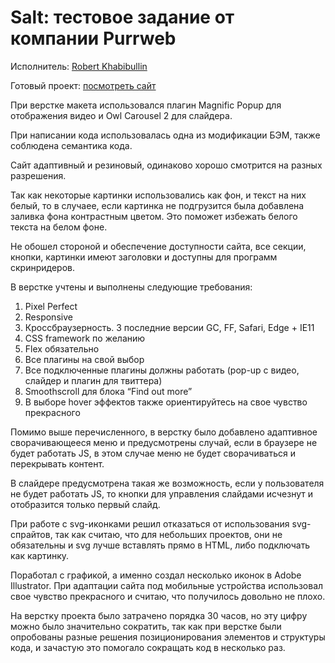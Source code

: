 <h1><strong>Salt: </strong> тестовое задание от компании Purrweb</h1>

<p>Исполнитель: <a href="https://vk.com/id186214781" target="_blank">Robert Khabibullin</a></p>
<p>Готовый проект: <a href="https://robertkhabibullin.github.io/salt_test/app/" target="_blank">посмотреть сайт</a></p>

<p>При верстке макета использовался плагин Magnific Popup для отображения видео и Owl Carousel 2 для слайдера.</p>

<p>При написании кода использовалась одна из модификации БЭМ, также соблюдена семантика кода.</p>

<p>Сайт адаптивный и резиновый, одинаково хорошо смотрится на разных разрешения.</p>

<p>Так как некоторые картинки использовались как фон, и текст на них белый, то в случаее, если картинка не подгрузится была добавлена заливка фона контрастным цветом. Это поможет избежать белого текста на белом фоне.</p>

<p>Не обошел стороной и обеспечение доступности сайта, все секции, кнопки, картинки имеют заголовки и доступны для программ скринридеров.</p>

<p>В верстке учтены и выполнены следующие требования: </p>

<ol>
	<li>Pixel Perfect</li>
	<li>Responsive</li>
	<li>Кроссбраузерность. 3 последние версии GC, FF, Safari, Edge + IE11</li>
	<li>CSS framework по желанию</li>
	<li>Flex обязательно</li>
	<li>Все плагины на свой выбор</li>
	<li>Все подключенные плагины должны работать (pop-up с видео, слайдер и плагин для твиттера)</li>
	<li>Smoothscroll для блока “Find out more”</li>
	<li>В выборе hover эффектов также ориентируйтесь на свое чувство прекрасного</li>
</ol>

<p>Помимо выше перечисленного, в верстку было добавлено адаптивное сворачивающееся меню и предусмотрены случай, если в браузере не будет работать JS, в этом случае меню не будет сворачиваться и перекрывать контент.</p>

<p>В слайдере предусмотрена такая же возможность, если у пользователя не будет работать JS, то кнопки для управления слайдами исчезнут и отобразится только первый слайд.</p>

<p>При работе с svg-иконками решил отказаться от использования svg-спрайтов, так как считаю, что для небольших проектов, они не обязательны и svg лучше вставлять прямо в HTML, либо подключать как картинку.</p>

<p>Поработал с графикой, а именно создал несколько иконок в Adobe Illustrator. При адаптации сайта под мобильные устройства использовал свое чувство прекрасного и считаю, что получилось довольно не плохо.</p>

<p>На верстку проекта было затрачено порядка 30 часов, но эту цифру можно было значительно сократить, так как при верстке были опробованы разные решения позиционирования элементов и структуры кода, и зачастую это помогало сокращать код в несколько раз.</p>